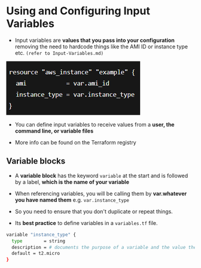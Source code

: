 # **Using and Configuring Input Variables**

- Input variables are **values that you pass into your configuration** removing the need to hardcode things like the AMI ID or instance type etc. `(refer to Input-Variables.md)`

![alt text](../Screenshots/image-7.png)

- You can define input variables to receive values from a **user, the command line, or variable files**

- More info can be found on the Terraform registry

**Variable blocks**
---
- A **variable block** has the keyword `variable` at the start and is followed by a label, **which is the name of your variable**

- When referencing variables, you will be calling them by **var.whatever you have named them** e.g. `var.instance_type`

- So you need to ensure that you don't duplicate or repeat things.

- Its **best practice** to define variables in a `variables.tf` file.

```bash
variable "instance_type" {
  type        = string
  description = # documents the purpose of a variable and the value the block expects.
  default = t2.micro
}
```

